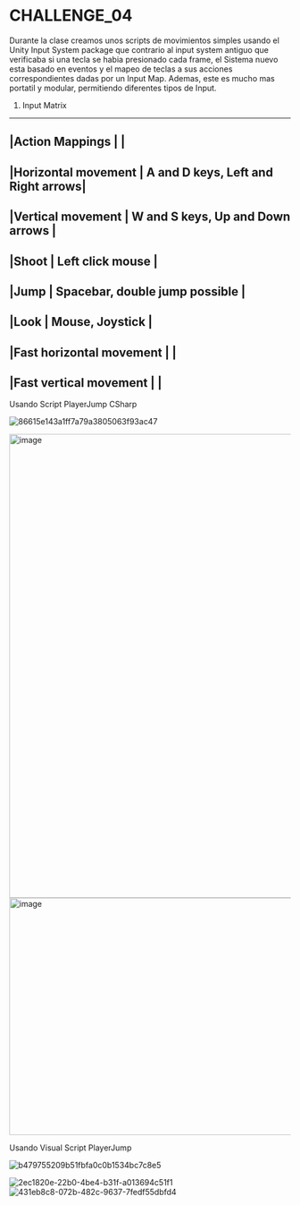 # CHALLENGE_04
Durante la clase creamos unos scripts de movimientos simples usando el Unity Input System package que contrario al input system antiguo que verificaba si una tecla se habia presionado cada frame, el Sistema
nuevo esta basado en eventos y el mapeo de teclas a sus acciones correspondientes dadas por un Input Map. Ademas, este es mucho mas portatil y modular, permitiendo diferentes tipos de Input.

1. Input Matrix
-----------------------------------------------------------------------------------------------------
|Action Mappings          |                                                                          |
-----------------------------------------------------------------------------------------------------
|Horizontal movement      |                                       A and D keys, Left and Right arrows|
-----------------------------------------------------------------------------------------------------
|Vertical movement        |                                       W and S keys, Up and Down arrows   |
-----------------------------------------------------------------------------------------------------
|Shoot                    |                                       Left click mouse                   |
-----------------------------------------------------------------------------------------------------
|Jump                     |                                       Spacebar, double jump possible     |
-----------------------------------------------------------------------------------------------------
|Look                     |                                       Mouse, Joystick                    |
-----------------------------------------------------------------------------------------------------
|Fast horizontal movement |                                                                          |
-----------------------------------------------------------------------------------------------------
|Fast vertical movement   |                                                                          |
-----------------------------------------------------------------------------------------------------



Usando Script PlayerJump CSharp

![86615e143a1ff7a79a3805063f93ac47](https://github.com/user-attachments/assets/52064d9a-ace4-42fa-ae54-7b10d97639a3)

<img width="1246" height="829" alt="image" src="https://github.com/user-attachments/assets/e9020e2e-bf5a-4012-967a-0237455e08ce" />
<img width="1237" height="424" alt="image" src="https://github.com/user-attachments/assets/eddb931a-b29f-452b-a61b-5c3b0ea8b17f" />



Usando Visual Script PlayerJump

![b479755209b51fbfa0c0b1534bc7c8e5](https://github.com/user-attachments/assets/82c9b230-73b3-4766-beb5-e75bda6eb211)

![2ec1820e-22b0-4be4-b31f-a013694c51f1](https://github.com/user-attachments/assets/7ecf75ac-03f0-4644-baec-6899108fee4c)
![431eb8c8-072b-482c-9637-7fedf55dbfd4](https://github.com/user-attachments/assets/a58d679e-e982-47fc-b870-681ccf3d0551)
